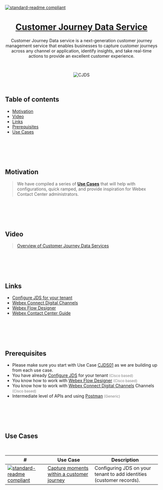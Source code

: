 [![standard-readme compliant](https://img.shields.io/badge/Cisco-WebexCC:_CJDS-brightgreen.svg?style=flat-square)](https://github.com/CiscoDevNet/webex-contact-center-api-samples/tree/main/customer-journey-use-cases)

<h1 align="center"> <a href="https://app.vidcast.io/share/embed/a21c521b-90c2-4024-8d8c-9489b21670a3" >Customer Journey Data Service </a> </h1>

<div align="center" >
  <p>Customer Journey Data service is a next-generation customer journey management service that enables businesses to capture customer journeys across any channel or application, identify insights, and take real-time actions to provide an excellent customer experience.</p>
</div>

<br>

<p align="center"> 
  <img src="./images/devices-meeting-error-320-cobalt-lime.svg" alt="CJDS" >
</p>

<br>

<h2> Table of contents </h2>

- [Motivation](#motivation)
- [Video](#vidcast)
- [Links](#links)
- [Prerequisites](#prerequisites)
- [Use Cases](#uc)

<br>
<br>
<br>
<br>

<h2>Motivation <a id="motivation"></a></h2>

> We have compiled a series of **[Use Cases](#uc)** that will help with configurations, quick ramped, and provide inspiration for Webex Contact Center administrators.

<br>
<br>
<br>
<br>

<h2>Video <a id="vidcast"></a></h2>

> [Overview of Customer Journey Data Services](https://app.vidcast.io/share/889c2cbf-51b2-4cc9-94f8-9143078dca83)

<br>
<br>
<br>
<br>

<h2>Links <a id="links"></a></h2>

- [Configure JDS for your tenant](https://developer.webex-cx.com/documentation/guides/journey---getting-started)
- [Webex Connect Digital Channels](https://help.imiconnect.io/)
- [Webex Flow Designer](https://www.cisco.com/c/en/us/td/docs/voice_ip_comm/cust_contact/contact_center/webexcc/SetupandAdministrationGuide_2/b_mp-release-2/wcc-flow-designer.html)
- [Webex Contact Center Guide](https://www.cisco.com/c/en/us/td/docs/voice_ip_comm/cust_contact/contact_center/webexcc/SetupandAdministrationGuide_2/b_mp-release-2.html)

<br>
<br>
<br>
<br>

<h2>Prerequisites <a id="prerequisites"></a></h2>

- Please make sure you start with Use Case [CJDS01](https://github.com/CiscoDevNet/webex-contact-center-api-samples/tree/main/customer-journey-use-cases/Use%20Cases/CJDS01) as we are building up from each use case.
- You have already [Configure JDS](https://developer.webex-cx.com/documentation/guides/journey---getting-started) for your tenant <span style="font-size:12px;color:gray"> (Cisco based)</span>
- You know how to work with [Webex Flow Designer](https://www.cisco.com/c/en/us/td/docs/voice_ip_comm/cust_contact/contact_center/webexcc/SetupandAdministrationGuide_2/b_mp-release-2/wcc-flow-designer.html) <span style="font-size:12px;color:gray"> (Cisco based)</span>
- You know how to work with [Webex Connect Digital Channels](https://help.imiconnect.io/)
  Channels <span style="font-size:12px; color:gray"> (Cisco based)</span>
- Intermediate level of APIs and using [Postman](https://learning.postman.com/docs/introduction/overview/) <span style="font-size:12px;color:gray"> (Generic)</span>
</div>

<br>
<br>
<br>
<br>

<h2>Use Cases <a id="uc"></a></h2>

<br>

| #                                                                                                                                                                                                                        | Use Case                                                                                                                                                             | Description                                                          |
| ------------------------------------------------------------------------------------------------------------------------------------------------------------------------------------------------------------------------ | -------------------------------------------------------------------------------------------------------------------------------------------------------------------- | -------------------------------------------------------------------- |
| [![standard-readme compliant](https://img.shields.io/badge/CJDS-01-blue.svg?style=flat-square)](https://github.com/CiscoDevNet/webex-contact-center-api-samples/tree/main/customer-journey-use-cases/Use%20Cases/CJDS01) | [Capture moments within a customer journey](https://github.com/CiscoDevNet/webex-contact-center-api-samples/tree/main/customer-journey-use-cases/Use%20Cases/CJDS01) | Configuring JDS on your tenant to add identities (customer records). |
